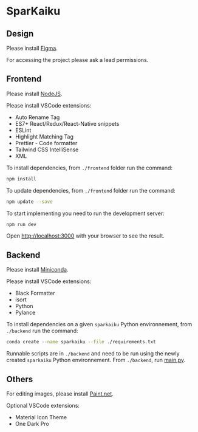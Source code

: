 # SparKaiku

## Design

Please install [Figma](https://www.figma.com/).

For accessing the project please ask a lead permissions.

## Frontend

Please install [NodeJS](https://nodejs.org/).

Please install VSCode extensions:

- Auto Rename Tag
- ES7+ React/Redux/React-Native snippets
- ESLint
- Highlight Matching Tag
- Prettier - Code formatter
- Tailwind CSS IntelliSense
- XML

To install dependencies, from `./frontend` folder run the command:

```bash
npm install
```

To update dependencies, from `./frontend` folder run the command:

```bash
npm update --save
```

To start implementing you need to run the development server:

```bash
npm run dev
```

Open [http://localhost:3000](http://localhost:3000) with your browser to see the result.

## Backend

Please install [Miniconda](https://docs.conda.io/projects/miniconda/en/latest/index.html).

Please install VSCode extensions:

- Black Formatter
- isort
- Python
- Pylance

To install dependencies on a given `sparkaiku` Python environnement, from `./backend` run the command:

```bash
conda create --name sparkaiku --file ./requirements.txt
```

Runnable scripts are in `./backend` and need to be run using the newly created `sparkaiku` Python environnement. From `./backend`, run [main.py](.\backend\src\main.py).

## Others

For editing images, please install [Paint.net](https://www.getpaint.net/download.html).

Optional VSCode extensions:

- Material Icon Theme
- One Dark Pro
